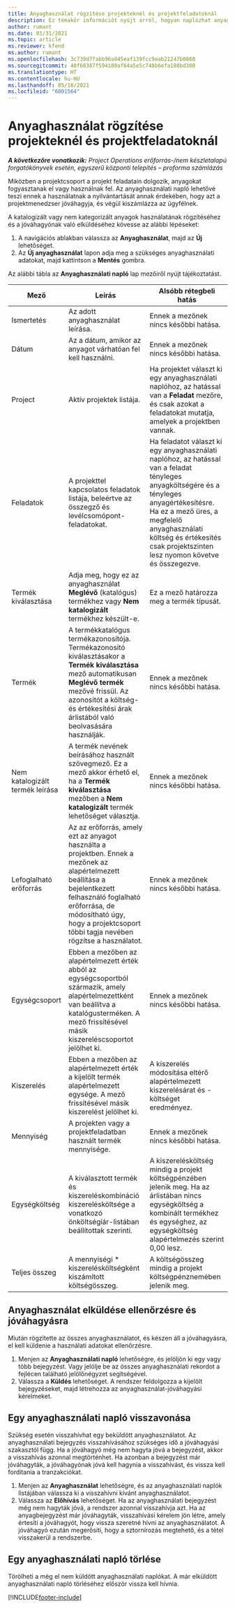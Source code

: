 ```yaml
---
title: Anyaghasználat rögzítése projekteknél és projektfeladatoknál
description: Ez témakör információt nyújt arról, hogyan naplózhat anyaghasználatot projekteknél és projektfeladatoknál.
author: rumant
ms.date: 03/31/2021
ms.topic: article
ms.reviewer: kfend
ms.author: rumant
ms.openlocfilehash: 3c739d7fabb96a845eaf139fcc9eab21247b0860
ms.sourcegitcommit: 40f68387f594180af64a5e5c748b6efa188bd300
ms.translationtype: HT
ms.contentlocale: hu-HU
ms.lasthandoff: 05/10/2021
ms.locfileid: "6001564"
---
```

# <a name="record-material-usage-on-projects-and-project-tasks"></a>Anyaghasználat rögzítése projekteknél és projektfeladatoknál

_**A következőre vonatkozik:** Project Operations erőforrás-/nem készletalapú forgatókönyvek esetén, egyszerű központi telepítés – proforma számlázás_

Miközben a projektcsoport a projekt feladatain dolgozik, anyagokat fogyasztanak el vagy használnak fel. Az anyaghasználati napló lehetővé teszi ennek a használatnak a nyilvántartását annak érdekében, hogy azt a projektmenedzser jóváhagyja, és végül kiszámlázza az ügyfélnek. 

A katalogizált vagy nem kategorizált anyagok használatának rögzítéséhez és a jóváhagyónak való elküldéséhez kövesse az alábbi lépéseket: 

1. A navigációs ablakban válassza az **Anyaghasználat**, majd az **Új** lehetőséget.
2. Az **Új anyaghasználat** lapon adja meg a szükséges anyaghasználati adatokat, majd kattintson a **Mentés** gombra.

Az alábbi tábla az **Anyaghasználati napló** lap mezőiről nyújt tájékoztatást. 

| **Mező** | **Leírás** | **Alsóbb rétegbeli hatás** |
| --- | --- | --- |
| Ismertetés | Az adott anyaghasználat leírása. | Ennek a mezőnek nincs későbbi hatása. |
| Dátum | Az a dátum, amikor az anyagot várhatóan fel kell használni. | Ennek a mezőnek nincs későbbi hatása. |
| Project | Aktív projektek listája. | Ha projektet választ ki egy anyaghasználati naplóhoz, az hatással van a **Feladat** mezőre, és csak azokat a feladatokat mutatja, amelyek a projektben vannak. |
| Feladatok | A projekttel kapcsolatos feladatok listája, beleértve az összegző és levélcsomópont-feladatokat. | Ha feladatot választ ki egy anyaghasználati naplóhoz, az hatással van a feladat tényleges anyagköltségére és a tényleges anyagértékesítésre. Ha ez a mező üres, a megfelelő anyaghasználati költség és értékesítés csak projektszinten lesz nyomon követve és összegezve. |
| Termék kiválasztása | Adja meg, hogy ez az anyaghasználat **Meglévő** (katalógus) termékhez vagy **Nem katalogizált** termékhez készült-e. | Ez a mező határozza meg a termék típusát. |
| Termék | A termékkatalógus termékazonosítója. Termékazonosító kiválasztásakor a **Termék kiválasztása** mező automatikusan **Meglévő termék** mezővé frissül. Az azonosítót a költség- és értékesítési árak árlistából való beolvasására használják. | Ennek a mezőnek nincs későbbi hatása. |
| Nem katalogizált termék leírása | A termék nevének beírásához használt szövegmező. Ez a mező akkor érhető el, ha a **Termék kiválasztása** mezőben a **Nem katalogizált** termék lehetőséget választja.| Ennek a mezőnek nincs későbbi hatása. |
| Lefoglalható erőforrás| Az az erőforrás, amely ezt az anyagot használta a projektben. Ennek a mezőnek az alapértelmezett beállítása a bejelentkezett felhasználó foglalható erőforrása, de módosítható úgy, hogy a projektcsoport többi tagja nevében rögzítse a használatot. | Ennek a mezőnek nincs későbbi hatása. |
| Egységcsoport | Ebben a mezőben az alapértelmezett érték abból az egységcsoportból származik, amely alapértelmezettként van beállítva a katalógusterméken. A mező frissítésével másik kiszereléscsoportot jelölhet ki. | Ennek a mezőnek nincs későbbi hatása. |
| Kiszerelés | Ebben a mezőben az alapértelmezett érték a kijelölt termék alapértelmezett egysége. A mező frissítésével másik kiszerelést jelölhet ki. | A kiszerelés módosítása eltérő alapértelmezett kiszerelésárat és -költséget eredményez. |
| Mennyiség | A projekten vagy a projektfeladatban használt termék mennyisége. | Ennek a mezőnek nincs későbbi hatása. |
| Egységköltség | A kiválasztott termék és kiszereléskombináció kiszerelésköltsége a vonatkozó önköltségiár-listában beállítottak szerinti. | A kiszerelésköltség mindig a projekt költségpénzében jelenik meg. Ha az árlistában nincs egységköltség a kombinált termékhez és egységhez, az egységköltség alapértelmezés szerint 0,00 lesz. |
| Teljes összeg | A mennyiségi \* kiszerelésköltségként kiszámított költségösszeg.| A költségösszeg mindig a projekt költségpénznemében jelenik meg. |


## <a name="submit-material-usage-for-review-and-approval"></a>Anyaghasználat elküldése ellenőrzésre és jóváhagyásra 
Miután rögzítette az összes anyaghasználatot, és készen áll a jóváhagyásra, el kell küldenie a használati adatokat ellenőrzésre.

1. Menjen az **Anyaghasználati napló** lehetőségre, és jelöljön ki egy vagy több bejegyzést. Vagy jelölje be az összes anyaghasználati rekordot a fejlécen található jelölőnégyzet segítségével.
2. Válassza a **Küldés** lehetőséget. A rendszer feldolgozza a kijelölt bejegyzéseket, majd létrehozza az anyaghasználat-jóváhagyási kérelmeket.

## <a name="recall-a-material-usage-log"></a>Egy anyaghasználati napló visszavonása

Szükség esetén visszahívhat egy beküldött anyaghasználatot. Az anyaghasználati bejegyzés visszahívásához szükséges idő a jóváhagyási szakasztól függ.  Ha a jóváhagyó még nem hagyta jóvá a bejegyzést, akkor a visszahívás azonnal megtörténhet. Ha azonban a bejegyzést már jóváhagyták, a jóváhagyónak jóvá kell hagynia a visszahívást, és vissza kell fordítania a tranzakciókat.

1. Menjen az **Anyaghasználat** lehetőségre, és az anyaghasználati naplók listájában válassza ki a visszahívni kívánt anyaghasználatot.
2. Válassza az **Előhívás** lehetőséget. Ha az anyaghasználati bejegyzést még nem hagyták jóvá, a rendszer azonnal visszahívja azt. Ha az anyagbejegyzést már jóváhagyták, visszahívási kérelem jön létre, amely értesíti a jóváhagyót, hogy vissza szeretné hívni az anyaghasználatot. A jóváhagyó ezután megerősíti, hogy a sztornírozás megtehető, és a tétel visszakerül a rendszerbe.

## <a name="delete-a-material-usage-log"></a>Egy anyaghasználati napló törlése

Törölheti a még el nem küldött anyaghasználati naplókat. A már elküldött anyaghasználati napló törléséhez először vissza kell hívnia.



[!INCLUDE[footer-include](../includes/footer-banner.md)]
